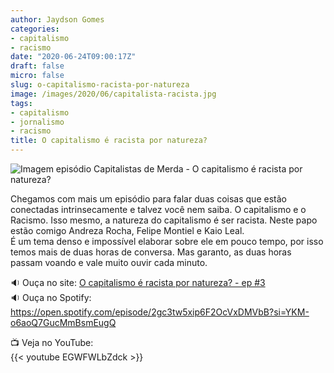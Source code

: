 ```yaml
---
author: Jaydson Gomes
categories:
- capitalismo
- racismo
date: "2020-06-24T09:00:17Z"
draft: false
micro: false
slug: o-capitalismo-racista-por-natureza
image: /images/2020/06/capitalista-racista.jpg
tags:
- capitalismo
- jornalismo
- racismo
title: O capitalismo é racista por natureza?
---
```

![Imagem episódio Capitalistas de Merda - O capitalismo é racista por natureza?](/images/2020/06/capitalista-racista.jpg)  

Chegamos com mais um episódio para falar duas coisas que estão conectadas intrinsecamente e talvez você nem saiba. O capitalismo e o Racismo. Isso mesmo, a natureza do capitalismo é ser racista. Neste papo estão comigo Andreza Rocha, Felipe Montiel e Kaio Leal.  
É um tema denso e impossível elaborar sobre ele em pouco tempo, por isso temos mais de duas horas de conversa. Mas garanto, as duas horas passam voando e vale muito ouvir cada minuto. 


🔉 Ouça no site: [O capitalismo é racista por natureza? - ep #3](https://capitalistasdemerda.com/o-capitalismo-racista-por-natureza/)  
🔉 Ouça no Spotify: https://open.spotify.com/episode/2gc3tw5xip6F2OcVxDMVbB?si=YKM-o6aoQ7GucMmBsmEugQ  

📺 Veja no YouTube:  
{{< youtube EGWFWLbZdck >}}